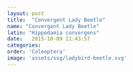 ```yaml
---
layout: post
title:  "Convergent Lady Beetle"
name: "Convergent Lady Beetle"
latin: "Hippodamia convergens"
date:   2015-10-09 11:43:57
categories: 
order: 'Coleoptera'
image: 'assets/svg/ladybird-beetle.svg'
---
```

